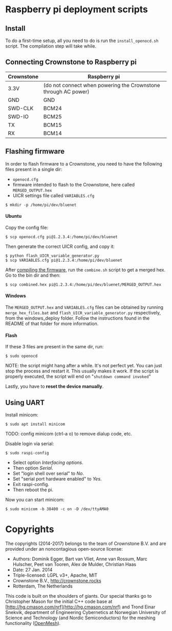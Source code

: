 # Raspberry pi deployment scripts

## Install
To do a first-time setup, all you need to do is run the `install_openocd.sh` script. The compilation step will take while.

## Connecting Crownstone to Raspberry pi

Crownstone| Raspberry  pi
--- | ---
3.3V| (do not connect when powering the Crownstone through AC power)
GND| GND
SWD-CLK| BCM24
SWD-IO| BCM25
TX| BCM15
RX| BCM14

## Flashing firmware
In order to flash firmware to a Crownstone, you need to have the following files present in a single dir:

- `openocd.cfg`
- firmware intended to flash to the Crownstone, here called `MERGED_OUTPUT.hex`
- UICR settings file called `VARIABLES.cfg`

```
$ mkdir -p /home/pi/dev/bluenet
```

#### Ubuntu
Copy the config file:

```
$ scp openocd.cfg pi@1.2.3.4:/home/pi/dev/bluenet
```

Then generate the correct UICR config, and copy it:

```
$ python flash_UICR_variable_generator.py
$ scp VARIABLES.cfg pi@1.2.3.4:/home/pi/dev/bluenet
```

After [compiling the firmware](https://github.com/crownstone/bluenet), run the `combine.sh` script to get a merged hex. Go to the bin dir and then:

```
$ scp combined.hex pi@1.2.3.4:/home/pi/dev/bluenet/MERGED_OUTPUT.hex
```

#### Windows
The `MERGED_OUTPUT.hex` and `VARIABLES.cfg` files can be obtained by running `merge_hex_files.bat` and  `flash_UICR_variable_generator.py` respectively, from the windows_deploy folder.
Follow the instructions found in the README of that folder for more information.


#### Flash

If these 3 files are present in the same dir, run:

```
$ sudo openocd
```

NOTE: the script might hang after a while. It's not perfect yet. You can just stop the process and restart it. This usually makes it work. If the script is properly executed, the script will end on "`shutdown command invoked`"

Lastly, you have to **reset the device manually**.

## Using UART

Install minicom:

```
$ sudo apt install minicom
```

TODO: config minicom (ctrl-a o) to remove dialup code, etc.

Disable login via serial:

```
$ sudo raspi-config
```

- Select option *Interfacing options*.
- Then option *Serial*.
- Set "login shell over serial" to *No*.
- Set "serial port hardware enabled" to *Yes*.
- Exit raspi-config.
- Then reboot the pi.

Now you can start minicom:

```
$ sudo minicom -b 38400 -c on -D /dev/ttyAMA0
```

# Copyrights

The copyrights (2014-2017) belongs to the team of Crownstone B.V. and are provided under an noncontagious open-source license:

* Authors: Dominik Egger, Bart van Vliet, Anne van Rossum, Marc Hulscher, Peet van Tooren, Alex de Mulder, Christian Haas
* Date: 27 Jan. 2014
* Triple-licensed: LGPL v3+, Apache, MIT
* Crownstone B.V., http://crownstone.rocks
* Rotterdam, The Netherlands

This code is built on the shoulders of giants. Our special thanks go to Christopher Mason for the initial C++ code base at [http://hg.cmason.com/nrf](http://hg.cmason.com/nrf) and Trond Einar Snekvik, department of Engineering Cybernetics at Norwegian University of Science and Technology (and Nordic Semiconductors) for the meshing functionality ([OpenMesh](https://github.com/NordicSemiconductor/nRF51-ble-bcast-mesh)).
